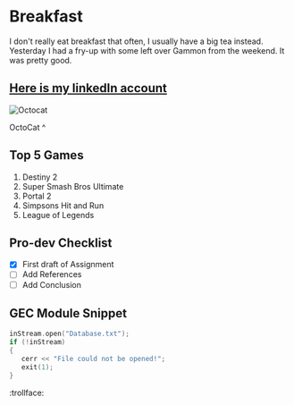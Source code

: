 # Breakfast

I don't really eat breakfast that often, I usually have a big tea instead. Yesterday I had a fry-up with some left over Gammon from the weekend. It was pretty good.

## [Here is my linkedIn account](https://www.linkedin.com/in/georgeshumphreys/)

![Octocat](https://avatars1.githubusercontent.com/u/583231?s=460&u=a59fef2a493e2b67dd13754231daf220c82ba84d&v=4)

OctoCat ^

## Top 5 Games
1. Destiny 2
1. Super Smash Bros Ultimate
1. Portal 2
1. Simpsons Hit and Run
1. League of Legends

## Pro-dev Checklist
- [x] First draft of Assignment
- [ ] Add References
- [ ] Add Conclusion

## GEC Module Snippet

```cpp
inStream.open("Database.txt");
if (!inStream)
{
   cerr << "File could not be opened!";
   exit(1);
}
```

:trollface:
